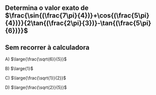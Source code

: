 ## Determina o valor exato de $\frac{\sin{(\frac{7\pi}{4})}+\cos{(\frac{5\pi}{4})}}{2\tan{(\frac{2\pi}{3})}-\tan{(\frac{5\pi}{6})}}$ 
## Sem recorrer à calculadora

A) $\large{\frac{\sqrt{6}}{5}}$

B) $\large{1}$

C) $\large{\frac{\sqrt{1}}{2}}$ 

D) $\large{\frac{\sqrt{2}}{5}}$
